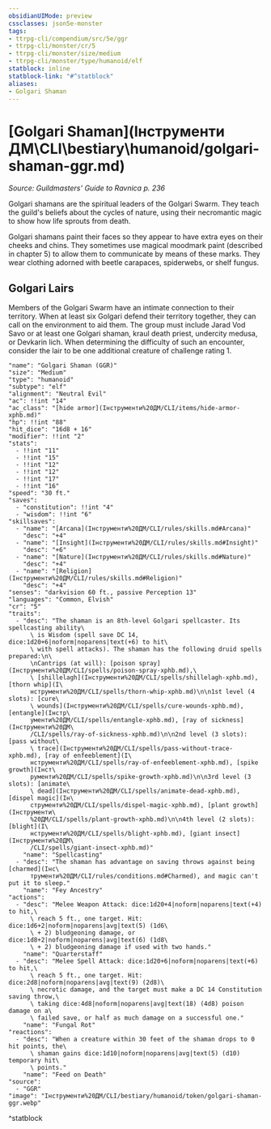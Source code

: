 ```yaml
---
obsidianUIMode: preview
cssclasses: json5e-monster
tags:
- ttrpg-cli/compendium/src/5e/ggr
- ttrpg-cli/monster/cr/5
- ttrpg-cli/monster/size/medium
- ttrpg-cli/monster/type/humanoid/elf
statblock: inline
statblock-link: "#^statblock"
aliases:
- Golgari Shaman
---
```

# [Golgari Shaman](Інструменти ДМ\CLI\bestiary\humanoid/golgari-shaman-ggr.md)
*Source: Guildmasters' Guide to Ravnica p. 236*  

Golgari shamans are the spiritual leaders of the Golgari Swarm. They teach the guild's beliefs about the cycles of nature, using their necromantic magic to show how life sprouts from death.

Golgari shamans paint their faces so they appear to have extra eyes on their cheeks and chins. They sometimes use magical moodmark paint (described in chapter 5) to allow them to communicate by means of these marks. They wear clothing adorned with beetle carapaces, spiderwebs, or shelf fungus.

## Golgari Lairs

Members of the Golgari Swarm have an intimate connection to their territory. When at least six Golgari defend their territory together, they can call on the environment to aid them. The group must include Jarad Vod Savo or at least one Golgari shaman, kraul death priest, undercity medusa, or Devkarin lich. When determining the difficulty of such an encounter, consider the lair to be one additional creature of challenge rating 1.

```statblock
"name": "Golgari Shaman (GGR)"
"size": "Medium"
"type": "humanoid"
"subtype": "elf"
"alignment": "Neutral Evil"
"ac": !!int "14"
"ac_class": "[hide armor](Інструменти%20ДМ/CLI/items/hide-armor-xphb.md)"
"hp": !!int "88"
"hit_dice": "16d8 + 16"
"modifier": !!int "2"
"stats":
  - !!int "11"
  - !!int "15"
  - !!int "12"
  - !!int "12"
  - !!int "17"
  - !!int "16"
"speed": "30 ft."
"saves":
  - "constitution": !!int "4"
  - "wisdom": !!int "6"
"skillsaves":
  - "name": "[Arcana](Інструменти%20ДМ/CLI/rules/skills.md#Arcana)"
    "desc": "+4"
  - "name": "[Insight](Інструменти%20ДМ/CLI/rules/skills.md#Insight)"
    "desc": "+6"
  - "name": "[Nature](Інструменти%20ДМ/CLI/rules/skills.md#Nature)"
    "desc": "+4"
  - "name": "[Religion](Інструменти%20ДМ/CLI/rules/skills.md#Religion)"
    "desc": "+4"
"senses": "darkvision 60 ft., passive Perception 13"
"languages": "Common, Elvish"
"cr": "5"
"traits":
  - "desc": "The shaman is an 8th-level Golgari spellcaster. Its spellcasting ability\
      \ is Wisdom (spell save DC 14, dice:1d20+6|noform|noparens|text(+6) to hit\
      \ with spell attacks). The shaman has the following druid spells prepared:\n\
      \nCantrips (at will): [poison spray](Інструменти%20ДМ/CLI/spells/poison-spray-xphb.md),\
      \ [shillelagh](Інструменти%20ДМ/CLI/spells/shillelagh-xphb.md), [thorn whip](І\
      нструменти%20ДМ/CLI/spells/thorn-whip-xphb.md)\n\n1st level (4 slots): [cure\
      \ wounds](Інструменти%20ДМ/CLI/spells/cure-wounds-xphb.md), [entangle](Інстр\
      ументи%20ДМ/CLI/spells/entangle-xphb.md), [ray of sickness](Інструменти%20ДМ\
      /CLI/spells/ray-of-sickness-xphb.md)\n\n2nd level (3 slots): [pass without\
      \ trace](Інструменти%20ДМ/CLI/spells/pass-without-trace-xphb.md), [ray of enfeeblement](І\
      нструменти%20ДМ/CLI/spells/ray-of-enfeeblement-xphb.md), [spike growth](Інст\
      рументи%20ДМ/CLI/spells/spike-growth-xphb.md)\n\n3rd level (3 slots): [animate\
      \ dead](Інструменти%20ДМ/CLI/spells/animate-dead-xphb.md), [dispel magic](Ін\
      струменти%20ДМ/CLI/spells/dispel-magic-xphb.md), [plant growth](Інструменти\
      %20ДМ/CLI/spells/plant-growth-xphb.md)\n\n4th level (2 slots): [blight](І\
      нструменти%20ДМ/CLI/spells/blight-xphb.md), [giant insect](Інструменти%20ДМ\
      /CLI/spells/giant-insect-xphb.md)"
    "name": "Spellcasting"
  - "desc": "The shaman has advantage on saving throws against being [charmed](Інс\
      трументи%20ДМ/CLI/rules/conditions.md#Charmed), and magic can't put it to sleep."
    "name": "Fey Ancestry"
"actions":
  - "desc": "Melee Weapon Attack: dice:1d20+4|noform|noparens|text(+4) to hit,\
      \ reach 5 ft., one target. Hit: dice:1d6+2|noform|noparens|avg|text(5) (1d6\
      \ + 2) bludgeoning damage, or dice:1d8+2|noform|noparens|avg|text(6) (1d8\
      \ + 2) bludgeoning damage if used with two hands."
    "name": "Quarterstaff"
  - "desc": "Melee Spell Attack: dice:1d20+6|noform|noparens|text(+6) to hit,\
      \ reach 5 ft., one target. Hit: dice:2d8|noform|noparens|avg|text(9) (2d8)\
      \ necrotic damage, and the target must make a DC 14 Constitution saving throw,\
      \ taking dice:4d8|noform|noparens|avg|text(18) (4d8) poison damage on a\
      \ failed save, or half as much damage on a successful one."
    "name": "Fungal Rot"
"reactions":
  - "desc": "When a creature within 30 feet of the shaman drops to 0 hit points, the\
      \ shaman gains dice:1d10|noform|noparens|avg|text(5) (d10) temporary hit\
      \ points."
    "name": "Feed on Death"
"source":
  - "GGR"
"image": "Інструменти%20ДМ/CLI/bestiary/humanoid/token/golgari-shaman-ggr.webp"
```
^statblock